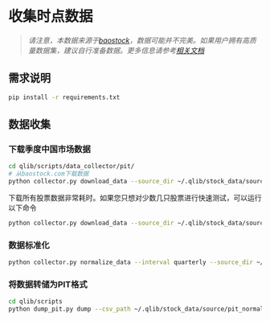 # 收集时点数据

> *请注意，本数据来源于[baostock](http://baostock.com)，数据可能并不完美。如果用户拥有高质量数据集，建议自行准备数据。更多信息请参考[相关文档](https://qlib.readthedocs.io/en/latest/component/data.html#converting-csv-format-into-qlib-format)*

## 需求说明

```bash
pip install -r requirements.txt
```

## 数据收集


### 下载季度中国市场数据

```bash
cd qlib/scripts/data_collector/pit/
# 从baostock.com下载数据
python collector.py download_data --source_dir ~/.qlib/stock_data/source/pit --start 2000-01-01 --end 2020-01-01 --interval quarterly
```

下载所有股票数据非常耗时。如果您只想对少数几只股票进行快速测试，可以运行以下命令
```bash
python collector.py download_data --source_dir ~/.qlib/stock_data/source/pit --start 2000-01-01 --end 2020-01-01 --interval quarterly --symbol_regex "^(600519|000725).*"
```


### 数据标准化
```bash
python collector.py normalize_data --interval quarterly --source_dir ~/.qlib/stock_data/source/pit --normalize_dir ~/.qlib/stock_data/source/pit_normalized
```



### 将数据转储为PIT格式

```bash
cd qlib/scripts
python dump_pit.py dump --csv_path ~/.qlib/stock_data/source/pit_normalized --qlib_dir ~/.qlib/qlib_data/cn_data --interval quarterly
```
